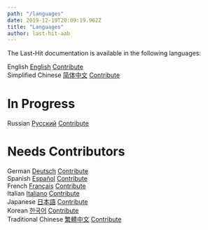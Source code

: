 ```yaml
---
path: "/languages"
date: 2019-12-19T20:09:19.962Z
title: "Languages"
author: last-hit-aab
---
```


<p class="sub-title">The Last-Hit documentation is available in the following languages:</p>

<div class="language-table">
	<div>
		<span>English</span>
		<a href="/">English</a>
		<a href="https://github.com/last-hit-aab/last-hit-pages">Contribute</a>
	</div>
	<div>
		<span>Simplified Chinese</span>
		<a href="/zh">简体中文</a>
		<a href="https://github.com/last-hit-aab/last-hit-pages">Contribute</a>
	</div>
</div>


# In Progress

<div class="language-table">
	<div>
		<span>Russian</span>
		<a href="/">Русский</a>
		<a href="https://github.com/last-hit-aab/last-hit-pages">Contribute</a>
	</div>
</div>

# Needs Contributors

<div class="language-table">
	<div>
		<span>German</span>
		<a href="/">Deutsch</a>
		<a href="https://github.com/last-hit-aab/last-hit-pages">Contribute</a>
	</div>
	<div>
		<span>Spanish</span>
		<a href="/">Español</a>
		<a href="https://github.com/last-hit-aab/last-hit-pages">Contribute</a>
	</div>
	<div>
		<span>French</span>
		<a href="/">Français</a>
		<a href="https://github.com/last-hit-aab/last-hit-pages">Contribute</a>
	</div>
	<div>
		<span>Italian</span>
		<a href="/">Italiano</a>
		<a href="https://github.com/last-hit-aab/last-hit-pages">Contribute</a>
	</div>
	<div>
		<span>Japanese</span>
		<a href="/">日本語</a>
		<a href="https://github.com/last-hit-aab/last-hit-pages">Contribute</a>
	</div>
	<div>
		<span>Korean</span>
		<a href="/">한국어</a>
		<a href="https://github.com/last-hit-aab/last-hit-pages">Contribute</a>
	</div>
	<div>
		<span>Traditional Chinese</span>
		<a href="/">繁體中文</a>
		<a href="https://github.com/last-hit-aab/last-hit-pages">Contribute</a>
	</div>
</div>
